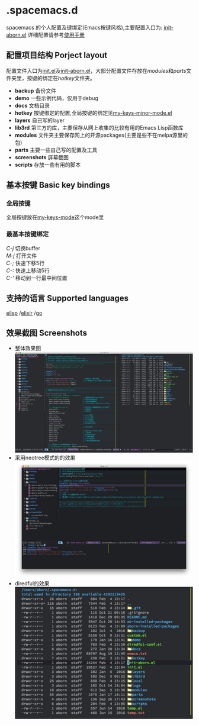 # .spacemacs.d
spacemacs 的个人配置及键绑定(Emacs按键风格),主要配置入口为: [init-aborn.el](https://github.com/aborn/.spacemacs.d/blob/master/init-aborn.el)
详细配置请参考[使用手册](./docs/manual.org)

## 配置项目结构 Porject layout
配置文件入口为[init.el](./init.el)及[init-aborn.el](./init-aborn.el)，大部分配置文件存放在*modules*和*parts*文件夹里，按键的绑定在*hotkey*文件夹。
* **backup** 备份文件  
* **demo** 一些示例代码，仅用于debug  
* **docs** 文档目录  
* **hotkey** 按键绑定的配置,全局按键的绑定见[my-keys-minor-mode.el](./hotkey/my-keys-minor-mode.el)  
* **layers** 自己写的layer  
* **lib3rd** 第三方的库，主要保存从网上收集的比较有用的Emacs Lisp函数库  
* **modules** 文件夹主要保存网上的开源packages(主要是些不在melpa源里的包)  
* **parts** 主要一些自己写的配置及工具  
* **screenshots** 屏幕截图  
* **scripts** 存放一些有用的脚本  

## 基本按键 Basic key bindings
### 全局按键
全局按键放在[my-keys-mode](./hotkey/my-keys-minor-mode.el)这个mode里

### 最基本按键绑定
*C-j* 切换buffer  
*M-j* 打开文件  
*C-;* 快速下移5行  
*C-:* 快速上移动5行  
*C-'* 移动到一行最中间位置  

## 支持的语言 Supported languages
[elisp](https://www.gnu.org/software/emacs/manual/html_node/elisp/)
/[elixir](http://elixir-lang.org/)
/[go](https://golang.org/)

## 效果截图 Screenshots
* 整体效果图  
![](screenshots/screenshot1.png "spacemacs整体效果图")
* 采用neotree模式的的效果  
![](screenshots/screenshot2.jpg "spacemacs neotree")
* diredful的效果  
![](screenshots/screenshot3.png "diredful的效果")
